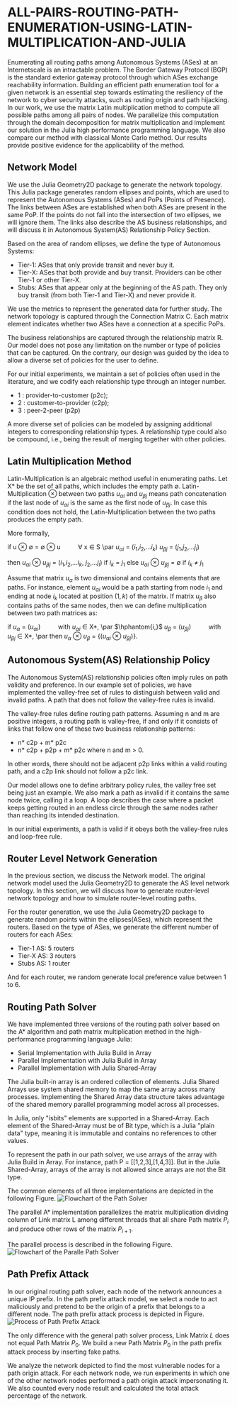 # ALL-PAIRS-ROUTING-PATH-ENUMERATION-USING-LATIN-MULTIPLICATION-AND-JULIA

Enumerating all routing paths among Autonomous Systems (ASes) at an Internetscale is an intractable problem. The Border Gateway Protocol (BGP) is the standard exterior gateway protocol through which ASes exchange reachability information. Building an efficient path enumeration tool for a given network is an essential step towards estimating the resiliency of the network to cyber security attacks, such as routing origin and path hijacking. In our work, we use the matrix Latin multiplication method to compute all possible paths among all pairs of nodes. We parallelize this computation through the domain decomposition for matrix multiplication and implement our solution in the Julia high performance programming language. We also compare our method with classical Monte Carlo method. Our results provide positive evidence for the applicability of the method.


## Network Model

We use the Julia Geometry2D package to generate the network topology. This Julia package generates random ellipses and points, which are used to represent the Autonomous Systems (ASes) and PoPs (Points of Presence). The links between ASes are established when both ASes are present in the same PoP. If the points do not fall into the intersection of two ellipses, we will ignore them. The links also describe the AS business relationships, and will discuss it in Autonomous System(AS) Relationship Policy Section.

Based on the area of random ellipses, we define the type of Autonomous Systems:  
* Tier-1: ASes that only provide transit and never buy it. 
 * Tier-X: ASes that both provide and buy transit. Providers can be other Tier-1 or other Tier-X.
* Stubs: ASes that appear only at the beginning of the AS path. They only buy transit (from both Tier-1 and Tier-X) and never provide it. 

We use the metrics to represent the generated data for further study. The network topology is captured through the Connection Matrix C. Each matrix element indicates whether two ASes have a connection at a specific PoPs.

The business relationships are captured through the relationship matrix R. Our model does not pose any limitation on the number or type of policies that can be captured. On the contrary, our design was guided by the idea to allow a diverse set of policies for the user to define. 

For our initial experiments, we maintain a set of policies often used in the literature, and  we codify each relationship type through an integer number. 

* 1 : provider-to-customer (p2c);
* 2 : customer-to-provider (c2p);
* 3 : peer-2-peer (p2p)

 A more diverse set of policies can be modeled by assigning additional integers to corresponding relationship types. A relationship type could also be compound, i.e., being the result of merging together with other policies.

## Latin Multiplication Method
Latin-Multiplication is an algebraic method useful in enumerating paths. Let X* be the set of all paths, which includes the empty path $\emptyset$. Latin-Multiplication $\otimes$ between two paths $u_{\alpha i}$ and $u_{\beta j}$ means path concatenation if the last node of $u_{\alpha i}$ is the same as the first node of $u_{\beta j}$. In case this condition does not hold, the Latin-Multiplication between the two paths produces the empty path.

More formally,

if
u $\otimes$ $\emptyset$ = $\emptyset$ $\otimes$ u $\qquad$ $\forall$ x $\in$ S \par
$u_{\alpha i}$ = ($i_{1}$,$i_{2}$,...$i_{k}$) 
$u_{\beta j}$ = ($j_{1}$,$j_{2}$,...$j_{l}$) 

then 
$u_{\alpha i}$ $\otimes$  $u_{\beta j}$ =  ($i_{1}$,$i_{2}$,...$i_{k}$, $j_{2}$,...$j_{l}$) if $i_{k}$ = $j_{1}$
else
$u_{\alpha i}$ $\otimes$  $u_{\beta j}$ = $\emptyset$ if $i_{k}$ $\neq$ $j_{1}$



Assume that matrix $u_{\alpha}$ is two dimensional and contains elements that are paths. For instance, element $u_{\alpha i}$ would be a path starting from node $i_{1}$ and ending at node  $i_{k}$ located at position $(1, k)$ of the matrix. If matrix $u_{\beta}$ also contains paths of the same nodes, then we can define multiplication between two path matrices as:

if $u_{\alpha}$ = ($u_{\alpha i}$) $\qquad$ with $u_{\alpha i}$ $\in$ X*, \par
$\hphantom{i,}$ $u_{\beta}$ = ($u_{\beta j}$) $\qquad$ with $u_{\beta j}$ $\in$ X*, \par 
then $u_{\alpha}$ $\otimes$ $u_{\beta}$ = {($u_{\alpha i}$ $\otimes$ $u_{\beta j}$)}.


## Autonomous System(AS) Relationship Policy

The Autonomous System(AS) relationship policies often imply rules on path validity and preference. In our example set of policies, we have implemented the valley-free set of rules to distinguish between valid and invalid paths. A path that does not follow the valley-free rules is invalid.

The valley-free rules define routing path patterns. Assuming n and m are positive integers, a routing path is valley-free, if and only if it consists of links that follow one of these two business relationship patterns:

 * n* c2p + m* p2c  
 * n* c2p + p2p + m* p2c 
where n and m > 0. 

In other words, there should not be adjacent p2p links within a valid routing path, and a c2p link should not follow a p2c link. 

Our model allows one to define arbitrary policy rules, the valley free set being just an example. We also mark a path as invalid if it contains the same node twice, calling it a loop. A loop describes the case where a packet keeps getting routed in an endless circle through the same nodes rather than reaching its intended destination.

In our initial experiments, a path is valid if it obeys both the valley-free rules and loop-free rule.

## Router Level Network Generation

In the previous section, we discuss the Network model. The original network model used the Julia Geometry2D to generate the AS level network topology. In this section, we will discuss how to generate router-level network topology and how to simulate router-level routing paths.

For the router generation, we use the Julia Geometry2D package to generate random points within the ellipses(ASes), which represent the routers. Based on the type of ASes, we generate the different number of routers for each ASes:
* Tier-1 AS: 5 routers
* Tier-X AS: 3 routers
* Stubs AS: 1 router

And for each router, we random generate local preference value between 1 to 6. 

## Routing Path Solver

We have implemented three versions of the routing path solver based on the A* algorithm and path matrix multiplication method in the high-performance programming language Julia:
* Serial Implementation with Julia Build in Array
*  Parallel Implementation with Julia Build in Array
* Parallel Implementation with Julia Shared-Array


The Julia built-in array is an ordered collection of elements. Julia Shared Arrays use system shared memory to map the same array across many processes. Implementing the Shared Array data structure takes advantage of the shared memory parallel programming model across all processes. 

In Julia, only "isbits" elements are supported in a Shared-Array. Each element of the Shared-Array must be of Bit type, which is a Julia "plain data" type, meaning it is immutable and contains no references to other values.

To represent the path in our path solver, we use arrays of the array with Julia Build in Array. For instance, path P = [[1,2,3],[1,4,3]]. But in the Julia Shared-Array, arrays of the array is not allowed since arrays are not the Bit type. 

The common elements of all three implementations are depicted in the following Figure.
![Flowchart of the Path Solver](https://github.com/gn8bamboo/ALL-PAIRS-ROUTING-PATH-ENUMERATION-USING-LATIN-MULTIPLICATION-AND-JULIA/blob/main/Flowchart.png)

The parallel A* implementation parallelizes the matrix multiplication dividing column of Link matrix L among different threads that all share Path matrix $P_{i}$ and produce other rows of the matrix $P_{i+1}$. 

The parallel process is described in the following Figure. 
![Flowchart of the Paralle Path Solver](https://github.com/gn8bamboo/ALL-PAIRS-ROUTING-PATH-ENUMERATION-USING-LATIN-MULTIPLICATION-AND-JULIA/blob/main/parellel.png)

## Path Prefix Attack
In our original routing path solver, each node of the network announces a unique IP prefix. In the path prefix attack model, we select a node to act maliciously and pretend to be the origin of a prefix that belongs to a different node. The path prefix attack process is depicted in Figure.
![Process of Path Prefix Attack](https://github.com/gn8bamboo/ALL-PAIRS-ROUTING-PATH-ENUMERATION-USING-LATIN-MULTIPLICATION-AND-JULIA/blob/main/Flowchart-Origin.png)

The only difference with the general path solver process, Link Matrix $L$ does not equal Path Matrix $P_{0}$. We build a new Path Matrix $P_{0}$ in the path prefix attack process by inserting fake paths.

We analyze the network depicted to find the most vulnerable nodes for a path origin attack. For each network node, we run experiments in which one of the other network nodes performed a path origin attack impersonating it. We also counted every node result and calculated the total attack percentage of the network. 
